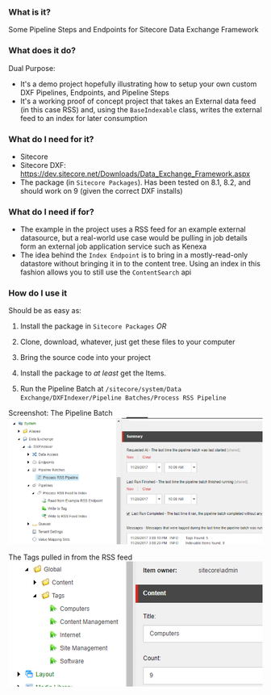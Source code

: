 ### What is it? ###
Some Pipeline Steps and Endpoints for Sitecore Data Exchange Framework

### What does it do? ###

Dual Purpose:
- It's a demo project hopefully illustrating how to setup your own custom DXF Pipelines, Endpoints, and Pipeline Steps
- It's a working proof of concept project that takes an External data feed (in this case RSS) and, using the `BaseIndexable` class, writes the external feed to an index for later consumption

### What do I need for it? ###

- Sitecore
- Sitecore DXF: https://dev.sitecore.net/Downloads/Data_Exchange_Framework.aspx
- The package (in `Sitecore Packages`).  Has been tested on 8.1, 8.2, and should work on 9 (given the correct DXF installs)


### What do I need if for? ###

- The example in the project uses a RSS feed for an example external datasource, but a real-world use case would be pulling in job details form an external job application service such as Kenexa
- The idea behind the `Index Endpoint` is to bring in a mostly-read-only datastore without bringing it in to the content tree.  Using an index in this fashion allows you to still use the `ContentSearch` api

### How do I use it ###
Should be as easy as:

1. Install the package in `Sitecore Packages`  _OR_

1. Clone, download, whatever, just get these files to your computer

1. Bring the source code into your project

1. Install the package to _at least_ get the Items.

1. Run the Pipeline Batch at `/sitecore/system/Data Exchange/DXFIndexer/Pipeline Batches/Process RSS Pipeline` 

Screenshot: 
The Pipeline Batch
![alt text](https://github.com/vandsh/sitecore-dxfindexer/raw/master/dxfScreenshot1.png "The Pipeline Batch")

The Tags pulled in from the RSS feed
![alt text](https://github.com/vandsh/sitecore-dxfindexer/raw/master/dxfScreenshot2.png "The Associated Tags")